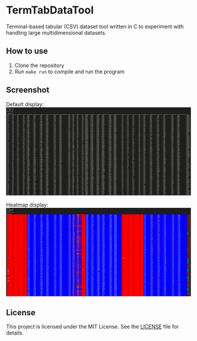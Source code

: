 # TermTabDataTool

Terminal-based tabular (CSV) dataset tool written in C to experiment with handling large multidimensional datasets.

## How to use

1. Clone the repository
2. Run `make run` to compile and run the program

## Screenshot

Default display:
![WBC 30-D Default Display](wbc30_screenshot_display.png)

Heatmap display:
![WBC 30-D Heatmap Display](wbc30_screenshot_heatmap.png)

## License

This project is licensed under the MIT License. See the [LICENSE](LICENSE) file for details.

